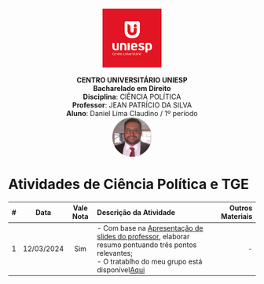 <div align="center">

<p align="center"><img height="120" src="../../../figuras/LOGO_UNIESP.png"> </p>

<p align="center"><b>CENTRO UNIVERSITÁRIO UNIESP</b><br>
<b>Bacharelado em Direito</b><br>
<b>Disciplina</b>: CIÊNCIA POLÍTICA<br>
<b>Professor</b>: JEAN PATRÍCIO DA SILVA<br>
<b>Aluno</b>: Daniel Lima Claudino / 1º período<br>
<img align="center" src="../../../figuras/FOTO_PERFIL_DANIEL_CLAUDINO_2023.png" width="80"><br>
 </p>
</div>

# Atividades de Ciência Política e TGE

|#|Data|Vale Nota|Descrição da Atividade|Outros Materiais|
|:---:|:---:|:---:|:-------------|--------------:|
|1|12/03/2024|Sim|- Com base na [Apresentação de slides do professor](https://docs.google.com/presentation/d/1zpyAT78gz6Bh1K8A7G-wCxm9FuS1yN5c/edit?usp=sharing&ouid=111932077361451535905&rtpof=true&sd=true), elaborar resumo pontuando três pontos relevantes;<br>- O tratablho do meu grupo está disponível[Aqui]()|-|